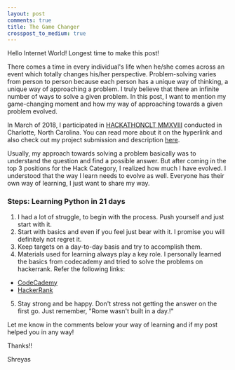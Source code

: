 ```yaml
---
layout: post
comments: true
title: The Game Changer
crosspost_to_medium: true
---
```


Hello Internet World!
Longest time to make this post!

There comes a time in every individual's life when he/she comes across an event which totally changes
his/her perspective. Problem-solving varies from person to person because each person has a unique way of thinking, a unique way of approaching a problem. I truly believe that there an infinite number of ways to solve
a given problem.
In this post, I want to mention my game-changing moment and how my way of approaching towards a given problem evolved.

In March of 2018, I participated in [HACKATHONCLT MMXVIII](http://tresata.com/tresata-announces-hackathonclt-mmxviii/) conducted in Charlotte, North Carolina. You can read more about it on the hyperlink and also check out my project submission and description <a href="{{ site.baseurl }}/projects/project-1/">here</a>.

Usually, my approach towards solving a problem basically was to understand the question and find a possible answer.
But after coming in the top 3 positions for the Hack Category, I realized how much I have evolved. I understood that the way I learn needs to evolve as well. Everyone has their own way of learning, I just want to share my way.

### Steps: Learning Python in 21 days
1. I had a lot of struggle, to begin with the process. Push yourself and just start with it.
2. Start with basics and even if you feel just bear with it. I promise you will definitely not regret it.
3. Keep targets on a day-to-day basis and try to accomplish them.
4. Materials used for learning always play a key role. I personally learned the basics from codecademy and tried to solve the problems on hackerrank. Refer the following links:
*  [CodeCademy](https://www.codecademy.com/learn/learn-python-3)
*  [HackerRank](https://www.hackerrank.com/domains/python) 
5. Stay strong and be happy. Don't stress not getting the answer on the first go.
Just remember, "Rome wasn't built in a day.!"

Let me know in the comments below your way of learning and if my post helped you in any way!

Thanks!!

Shreyas 